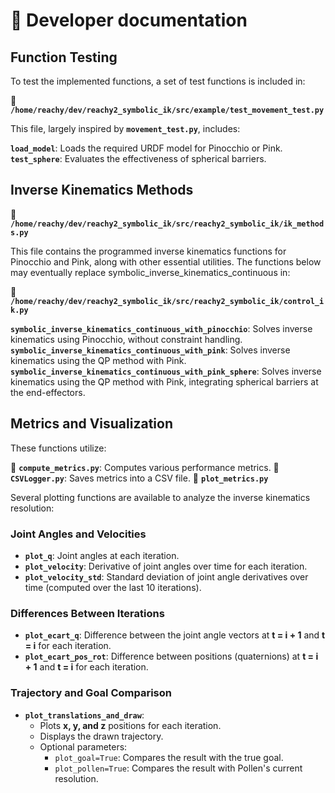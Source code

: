 # 📖 Developer documentation

## Function Testing
To test the implemented functions, a set of test functions is included in:

📂 **`/home/reachy/dev/reachy2_symbolic_ik/src/example/test_movement_test.py`**

This file, largely inspired by **`movement_test.py`**, includes:

**`load_model`**: Loads the required URDF model for Pinocchio or Pink.
**`test_sphere`**: Evaluates the effectiveness of spherical barriers.

## Inverse Kinematics Methods
📂 **`/home/reachy/dev/reachy2_symbolic_ik/src/reachy2_symbolic_ik/ik_methods.py`**

This file contains the programmed inverse kinematics functions for Pinocchio and Pink, along with other essential utilities. The functions below may eventually replace symbolic_inverse_kinematics_continuous in:

📂 **`/home/reachy/dev/reachy2_symbolic_ik/src/reachy2_symbolic_ik/control_ik.py`**

**`symbolic_inverse_kinematics_continuous_with_pinocchio`**: Solves inverse kinematics using Pinocchio, without constraint handling.
**`symbolic_inverse_kinematics_continuous_with_pink`**: Solves inverse kinematics using the QP method with Pink.
**`symbolic_inverse_kinematics_continuous_with_pink_sphere`**: Solves inverse kinematics using the QP method with Pink, integrating spherical barriers at the end-effectors.
## Metrics and Visualization
These functions utilize:

📂 **`compute_metrics.py`**: Computes various performance metrics.
📂 **`CSVLogger.py`**: Saves metrics into a CSV file.
📂 **`plot_metrics.py`**

Several plotting functions are available to analyze the inverse kinematics resolution:  

### Joint Angles and Velocities  
- **`plot_q`**: Joint angles at each iteration.  
- **`plot_velocity`**: Derivative of joint angles over time for each iteration.  
- **`plot_velocity_std`**: Standard deviation of joint angle derivatives over time (computed over the last 10 iterations).  

### Differences Between Iterations  
- **`plot_ecart_q`**: Difference between the joint angle vectors at **t = i + 1** and **t = i** for each iteration.  
- **`plot_ecart_pos_rot`**: Difference between positions (quaternions) at **t = i + 1** and **t = i** for each iteration.  

### Trajectory and Goal Comparison  
- **`plot_translations_and_draw`**:  
  - Plots **x, y, and z** positions for each iteration.  
  - Displays the drawn trajectory.  
  - Optional parameters:  
    - `plot_goal=True`: Compares the result with the true goal.  
    - `plot_pollen=True`: Compares the result with Pollen's current resolution. 
